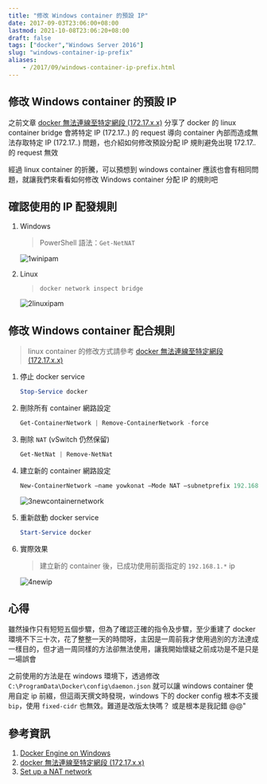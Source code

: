 ```yaml
---
title: "修改 Windows container 的預設 IP"
date: 2017-09-03T23:06:00+08:00
lastmod: 2021-10-08T23:06:20+08:00
draft: false
tags: ["docker","Windows Server 2016"]
slug: "windows-container-ip-prefix"
aliases:
    - /2017/09/windows-container-ip-prefix.html
---
```


## 修改 Windows container 的預設 IP

之前文章 [docker 無法連線至特定網段 (172.17.x.x)](/docker-172-17-ip) 分享了 docker 的 linux container bridge 會將特定 IP (172.17.*.*) 的 request 導向 container 內部而造成無法存取特定 IP (172.17.*.*) 問題，也介紹如何修改預設分配 IP 規則避免出現 172.17.*.* 的 request 無效

經過 linux container 的折騰，可以預想到 windows container 應該也會有相同問題，就讓我們來看看如何修改 Windows container 分配 IP 的規則吧

## 確認使用的 IP 配發規則

1. Windows

    > PowerShell 語法：`Get-NetNAT`

    ![1winipam](https://user-images.githubusercontent.com/3851540/30004096-771006d4-90fb-11e7-88ed-1db22c5d9d39.png)

2. Linux

    > `docker network inspect bridge`

    ![2linuxipam](https://user-images.githubusercontent.com/3851540/30004097-7735f646-90fb-11e7-9f3b-b78fdbb18577.png)

## 修改 Windows container 配合規則

> linux container 的修改方式請參考 [docker 無法連線至特定網段 (172.17.x.x)](/docker-172-17-ip)

1. 停止 docker service

    ```ps1
    Stop-Service docker
    ```

2. 刪除所有 container 網路設定

    ```ps1
    Get-ContainerNetwork | Remove-ContainerNetwork -force
    ```

3. 刪除 `NAT` (vSwitch 仍然保留)

    ```ps1
    Get-NetNat | Remove-NetNat
    ```

4. 建立新的 container 網路設定

    ```ps1
    New-ContainerNetwork –name yowkonat –Mode NAT –subnetprefix 192.168.1.0/24
    ```

    ![3newcontainernetwork](https://user-images.githubusercontent.com/3851540/30004098-7755c836-90fb-11e7-8b5a-b28530bd05c9.png)

5. 重新啟動 docker service

    ```ps1
    Start-Service docker
    ```

6. 實際效果

    > 建立新的 container 後，已成功使用前面指定的 `192.168.1.*` ip

    ![4newip](https://user-images.githubusercontent.com/3851540/30004099-775cd05e-90fb-11e7-99ef-89aada998b8b.png)

## 心得

雖然操作只有短短五個步驟，但為了確認正確的指令及步驟，至少重建了 docker 環境不下三十次，花了整整一天的時間呀，主因是一周前我才使用過別的方法達成一樣目的，但才過一周同樣的方法卻無法使用，讓我開始懷疑之前成功是不是只是一場誤會

之前使用的方法是在 windows 環境下，透過修改 `C:\ProgramData\Docker\config\daemon.json` 就可以讓 windows container 使用自定 ip 前綴，但這兩天撰文時發現，windows 下的 docker config 根本不支援 `bip`，使用 `fixed-cidr` 也無效。難道是改版太快嗎？ 或是根本是我記錯 @@"

## 參考資訊

1. [Docker Engine on Windows](https://docs.microsoft.com/en-us/virtualization/windowscontainers/manage-docker/configure-docker-daemon?WT.mc_id=DOP-MVP-5002594)
2. [docker 無法連線至特定網段 (172.17.x.x)](/docker-172-17-ip)
3. [Set up a NAT network](https://docs.microsoft.com/en-us/virtualization/hyper-v-on-windows/user-guide/setup-nat-network?WT.mc_id=DOP-MVP-5002594)
